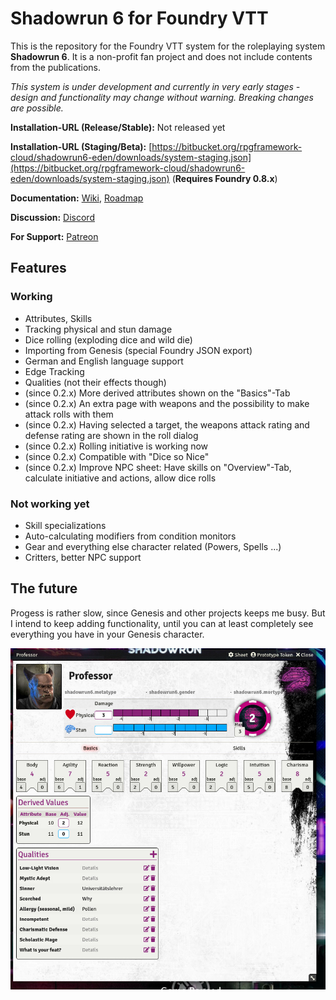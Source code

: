# Shadowrun 6 for Foundry VTT

This is the repository for the Foundry VTT system for the roleplaying system **Shadowrun 6**. It is a non-profit fan project and does not include contents from the publications.

*This system is under development and currently in very early stages - design and functionality may change without warning. Breaking changes are possible.*

**Installation-URL (Release/Stable):** Not released yet

**Installation-URL (Staging/Beta):** [https://bitbucket.org/rpgframework-cloud/shadowrun6-eden/downloads/system-staging.json](https://bitbucket.org/rpgframework-cloud/shadowrun6-eden/downloads/system-staging.json)  (**Requires Foundry 0.8.x**)

**Documentation:** [Wiki](https://rpgframework.atlassian.net/wiki/spaces/SR6FVTT/),  [Roadmap](https://rpgframework.atlassian.net/wiki/spaces/SR6FVTT/pages/1714421761/Roadmap)

**Discussion:** [Discord](https://discord.gg/USE9Gte)

**For Support:** [Patreon](https://patreon.com/rpgframework)

## Features ##

### Working ###
 * Attributes, Skills
 * Tracking physical and stun damage
 * Dice rolling (exploding dice and wild die)
 * Importing from Genesis (special Foundry JSON export)
 * German and English language support
 * Edge Tracking
 * Qualities (not their effects though)
 * (since 0.2.x) More derived attributes shown on the "Basics"-Tab
 * (since 0.2.x) An extra page with weapons and the possibility to make attack rolls with them
 * (since 0.2.x) Having selected a target, the weapons attack rating and defense rating are shown in the roll dialog
 * (since 0.2.x) Rolling initiative is working now
 * (since 0.2.x) Compatible with "Dice so Nice"
 * (since 0.2.x) Improve NPC sheet: Have skills on "Overview"-Tab, calculate initiative and actions, allow dice rolls
 
### Not working yet ###
 * Skill specializations
 * Auto-calculating modifiers from condition monitors
 * Gear and everything else character related (Powers, Spells ...)
 * Critters, better NPC support

## The future ##
Progess is rather slow, since Genesis and other projects keeps me busy. But I intend to keep adding functionality, until you can at least completely see everything you have in your Genesis character. 

![Screenshot](screenshots/Screen_2021-05-04.jpg)

